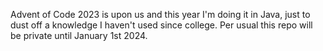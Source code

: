 Advent of Code 2023 is upon us and this year I'm doing it in Java, just to dust off a knowledge I haven't used since college. Per usual this repo will be private until January 1st 2024.